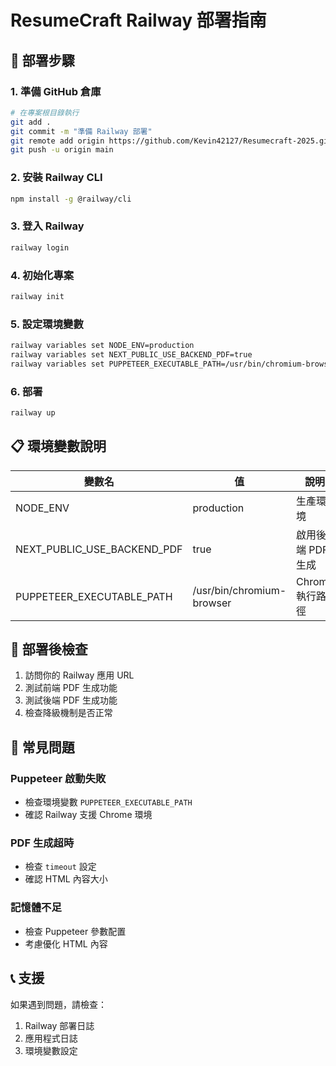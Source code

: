 # ResumeCraft Railway 部署指南

## 🚀 部署步驟

### 1. 準備 GitHub 倉庫
```bash
# 在專案根目錄執行
git add .
git commit -m "準備 Railway 部署"
git remote add origin https://github.com/Kevin42127/Resumecraft-2025.git
git push -u origin main
```

### 2. 安裝 Railway CLI
```bash
npm install -g @railway/cli
```

### 3. 登入 Railway
```bash
railway login
```

### 4. 初始化專案
```bash
railway init
```

### 5. 設定環境變數
```bash
railway variables set NODE_ENV=production
railway variables set NEXT_PUBLIC_USE_BACKEND_PDF=true
railway variables set PUPPETEER_EXECUTABLE_PATH=/usr/bin/chromium-browser
```

### 6. 部署
```bash
railway up
```

## 📋 環境變數說明

| 變數名 | 值 | 說明 |
|--------|-----|------|
| NODE_ENV | production | 生產環境 |
| NEXT_PUBLIC_USE_BACKEND_PDF | true | 啟用後端 PDF 生成 |
| PUPPETEER_EXECUTABLE_PATH | /usr/bin/chromium-browser | Chrome 執行路徑 |

## 🔧 部署後檢查

1. 訪問你的 Railway 應用 URL
2. 測試前端 PDF 生成功能
3. 測試後端 PDF 生成功能
4. 檢查降級機制是否正常

## 🐛 常見問題

### Puppeteer 啟動失敗
- 檢查環境變數 `PUPPETEER_EXECUTABLE_PATH`
- 確認 Railway 支援 Chrome 環境

### PDF 生成超時
- 檢查 `timeout` 設定
- 確認 HTML 內容大小

### 記憶體不足
- 檢查 Puppeteer 參數配置
- 考慮優化 HTML 內容

## 📞 支援

如果遇到問題，請檢查：
1. Railway 部署日誌
2. 應用程式日誌
3. 環境變數設定
